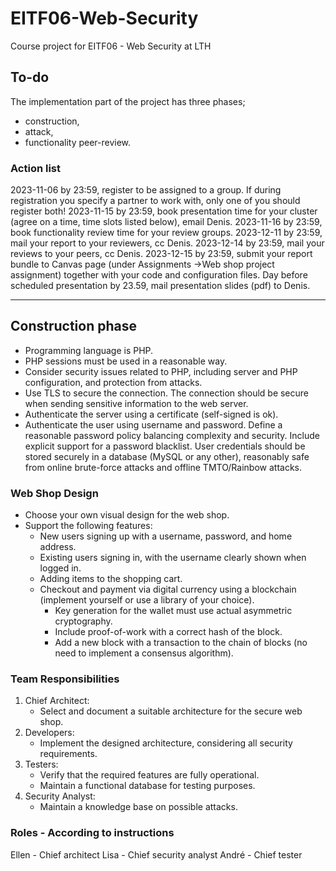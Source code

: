 # EITF06-Web-Security
Course project for EITF06 - Web Security at LTH

## To-do
The implementation part of the project has three phases;
- construction,
- attack,
- functionality peer-review.

### Action list
2023-11-06 by 23:59, register to be assigned to a group. If during registration you specify a partner to work with, only one of you should register both!
2023-11-15 by 23:59, book presentation time for your cluster (agree on a time, time slots listed below), email Denis.
2023-11-16 by 23:59, book functionality review time for your review groups.
2023-12-11 by 23:59, mail your report to your reviewers, cc Denis.
2023-12-14 by 23:59, mail your reviews to your peers, cc Denis.
2023-12-15 by 23:59, submit your report bundle to Canvas page (under Assignments ->Web shop project assignment) together with your code and configuration files.
Day before scheduled presentation by 23.59, mail presentation slides (pdf) to Denis.

---
## Construction phase
- Programming language is PHP.
- PHP sessions must be used in a reasonable way.
- Consider security issues related to PHP, including server and PHP configuration, and protection from attacks.
- Use TLS to secure the connection. The connection should be secure when sending sensitive information to the web server.
- Authenticate the server using a certificate (self-signed is ok).
- Authenticate the user using username and password. Define a reasonable password policy balancing complexity and security. Include explicit support for a password blacklist. User credentials should be stored securely in a database (MySQL or any other), reasonably safe from online brute-force attacks and offline TMTO/Rainbow attacks.

### Web Shop Design
- Choose your own visual design for the web shop.
- Support the following features:
  - New users signing up with a username, password, and home address.
  - Existing users signing in, with the username clearly shown when logged in.
  - Adding items to the shopping cart.
  - Checkout and payment via digital currency using a blockchain (implement yourself or use a library of your choice).
    - Key generation for the wallet must use actual asymmetric cryptography.
    - Include proof-of-work with a correct hash of the block.
    - Add a new block with a transaction to the chain of blocks (no need to implement a consensus algorithm).

### Team Responsibilities
1. Chief Architect:
   - Select and document a suitable architecture for the secure web shop.
2. Developers:
   - Implement the designed architecture, considering all security requirements.
3. Testers:
   - Verify that the required features are fully operational.
   - Maintain a functional database for testing purposes.
4. Security Analyst:
   - Maintain a knowledge base on possible attacks.


### Roles - According to instructions
Ellen - Chief architect
Lisa - Chief security analyst
André - Chief tester

